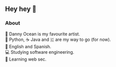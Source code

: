 ## Hey hey 👋


### About

🌊 Danny Ocean is my favourite artist.\
🐍 Python, ☕ Java and 🇨 are my way to go (for now).\
💬 English and Spanish.\
💻 Studying software engineering.\
👶 Learning web sec.
